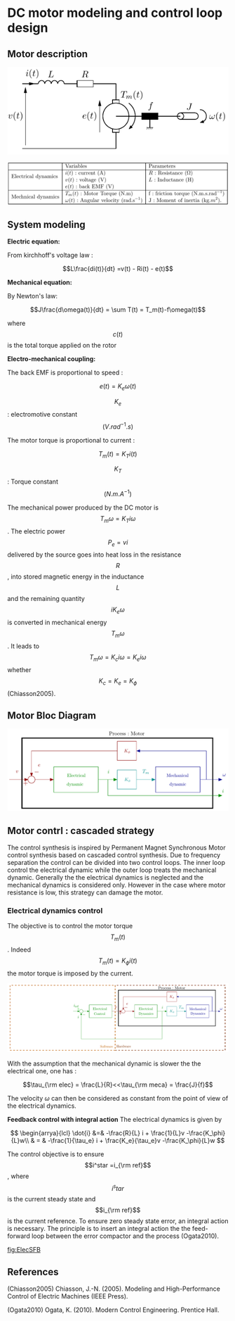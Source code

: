 # DC motor modeling and control loop design

## Motor description

![Motor Scheme](.gitbook/assets/mcc%20%281%29.png)

![Variables and parameters table](.gitbook/assets/table_variables%20%281%29.png)

## System modeling

**Electric equation:**

From kirchhoff's voltage law :

$$L\frac{di(t)}{dt} =v(t) - Ri(t) - e(t)$$

**Mechanical equation:**

By Newton's law:

$$J\frac{d\omega(t)}{dt} = \sum T(t) = T_m(t)-f\omega(t)$$

where $$c(t)$$ is the total torque applied on the rotor

**Electro-mechanical coupling:**

The back EMF is proportional to speed :

$$e(t) = K_e \omega(t)$$

$$K_e$$ : electromotive constant $$(V.rad^{-1}.s)$$

The motor torque is proportional to current :

$$T_m(t) = K_T i(t)$$

$$K_T$$ : Torque constant $$(N.m.A^{-1})$$

The mechanical power produced by the DC motor is $$T_m\omega = K_Ti\omega$$. The electric power $$P_e = vi$$ delivered by the source goes into heat loss in the resistance $$R$$, into stored magnetic energy in the inductance $$L$$ and the remaining quantity $$iK_e\omega$$ is converted in mechanical energy $$T_m\omega$$. It leads to $$T_m\omega = K_ci\omega = K_ei\omega$$ whether $$K_c = K_e = K_\phi$$ \(Chiasson2005\).

## Motor Bloc Diagram

![DC Motor Bloc Diagram](.gitbook/assets/dcmotordiagram.png)


## Motor contrl : cascaded strategy

The control synthesis is inspired by Permanent Magnet Synchronous Motor control synthesis based on cascaded control synthesis. Due to frequency separation the control can be divided into two control loops. The inner loop control the electrical  dynamic while the outer loop treats the mechanical dynamic. Generally the the electrical dynamics is neglected and the mechanical dynamics is considered only. However in the case where motor resistance is low,  this strategy can damage the motor.

### Electrical dynamics control 
The objective is to control the motor torque $$T_m(t)$$. Indeed $$T_m(t) = K_\phi i(t)$$ the motor torque is imposed by the current. 

![fig:Elecdyn]

With the assumption that the mechanical dynamic is slower the the electrical one, one has :

$$\tau_{\rm elec} = \frac{L}{R}<<\tau_{\rm meca} = \frac{J}{f}$$

The velocity $\omega$ can then be considered as constant from the point of view of the electrical dynamics.

**Feedback control with integral action**
The electrical dynamics is given by

$$
\begin{arrya}{lcl}
\dot{i}  &=& -\frac{R}{L} i + \frac{1}{L}v -\frac{K_\phi}{L}w\\
	& = & -\frac{1}{\tau_e} i + \frac{K_e}{\tau_e}v -\frac{K_\phi}{L}w
$$

The control objective is to ensure $$i^star =i_{\rm ref}$$, where $$i^star$$ is the current steady state and $$i_{\rm ref}$$ is the current reference. To ensure zero steady state error, an integral action is necessary. The principle is to insert an integral action the the feed-forward loop between the error compactor and the process \(Ogata2010\). 


[fig:ElecSFB]

## References

\(Chiasson2005\) Chiasson, J.-N. \(2005\). Modeling and High-Performance Control of Electric Machines \(IEEE Press\).

\(Ogata2010\) Ogata, K. (2010). Modern Control Engineering. Prentice Hall.




[fig:Elecdyn]: /Figures/CLElecDyn.png "Closed loop electrical dynamics"
[fig:ElecSFB]: /Figures/ElecSFB.png "Electrical dynamics state feedback"


